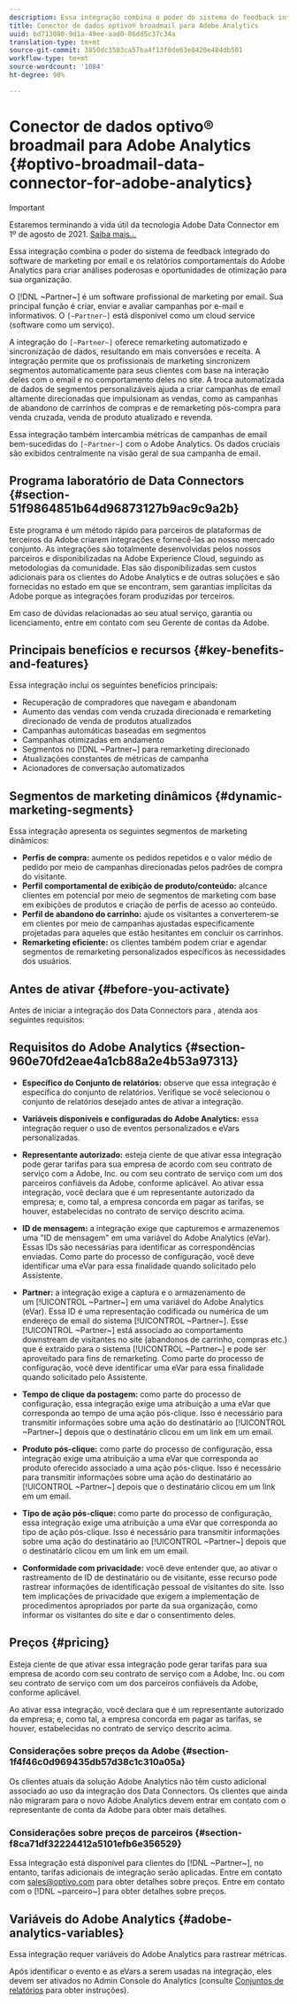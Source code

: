 ```yaml
---
description: Essa integração combina o poder do sistema de feedback integrado do software de marketing por email e os relatórios comportamentais do Adobe Analytics para criar análises poderosas e oportunidades de otimização para sua organização.
title: Conector de dados optivo® broadmail para Adobe Analytics
uuid: bd713080-9d1a-49ee-aad0-86dd5c37c34a
translation-type: tm+mt
source-git-commit: 3850dc3503ca57ba4f13f0de63e8420e484db501
workflow-type: tm+mt
source-wordcount: '1084'
ht-degree: 98%

---
```



# Conector de dados optivo® broadmail para Adobe Analytics {#optivo-broadmail-data-connector-for-adobe-analytics}

>[!IMPORTANT]
>
>Estaremos terminando a vida útil da tecnologia Adobe Data Connector em 1º de agosto de 2021. [Saiba mais...](/help/import/data-connectors/data-connectors-eol.md)

Essa integração combina o poder do sistema de feedback integrado do software de marketing por email e os relatórios comportamentais do Adobe Analytics para criar análises poderosas e oportunidades de otimização para sua organização.

O [!DNL ~Partner~] é um software profissional de marketing por email. Sua principal função é criar, enviar e avaliar campanhas por e-mail e informativos. O `[~Partner~]` está disponível como um cloud service (software como um serviço).

A integração do `[~Partner~]` oferece remarketing automatizado e sincronização de dados, resultando em mais conversões e receita. A integração permite que os profissionais de marketing sincronizem segmentos automaticamente para seus clientes com base na interação deles com o email e no comportamento deles no site. A troca automatizada de dados de segmentos personalizáveis ajuda a criar campanhas de email altamente direcionadas que impulsionam as vendas, como as campanhas de abandono de carrinhos de compras e de remarketing pós-compra para venda cruzada, venda de produto atualizado e revenda.

Essa integração também intercambia métricas de campanhas de email bem-sucedidas do `[~Partner~]` com o Adobe Analytics. Os dados cruciais são exibidos centralmente na visão geral de sua campanha de email.

## Programa laboratório de Data Connectors {#section-51f9864851b64d96873127b9ac9c9a2b}

Este programa é um método rápido para parceiros de plataformas de terceiros da Adobe criarem integrações e fornecê-las ao nosso mercado conjunto. As integrações são totalmente desenvolvidas pelos nossos parceiros e disponibilizadas na Adobe Experience Cloud, seguindo as metodologias da comunidade. Elas são disponibilizadas sem custos adicionais para os clientes do Adobe Analytics e de outras soluções e são fornecidas no estado em que se encontram, sem garantias implícitas da Adobe porque as integrações foram produzidas por terceiros.

Em caso de dúvidas relacionadas ao seu atual serviço, garantia ou licenciamento, entre em contato com seu Gerente de contas da Adobe.

## Principais benefícios e recursos {#key-benefits-and-features}

Essa integração inclui os seguintes benefícios principais:

* Recuperação de compradores que navegam e abandonam
* Aumento das vendas com venda cruzada direcionada e remarketing direcionado de venda de produtos atualizados
* Campanhas automáticas baseadas em segmentos
* Campanhas otimizadas em andamento
* Segmentos no [!DNL ~Partner~] para remarketing direcionado
* Atualizações constantes de métricas de campanha
* Acionadores de conversação automatizados

## Segmentos de marketing dinâmicos {#dynamic-marketing-segments}

Essa integração apresenta os seguintes segmentos de marketing dinâmicos:

* **Perfis de compra:** aumente os pedidos repetidos e o valor médio de pedido por meio de campanhas direcionadas pelos padrões de compra do visitante.
* **Perfil comportamental de exibição de produto/conteúdo:** alcance clientes em potencial por meio de segmentos de marketing com base em exibições de produtos e criação de perfis de acesso ao conteúdo.
* **Perfil de abandono do carrinho:** ajude os visitantes a converterem-se em clientes por meio de campanhas ajustadas especificamente projetadas para aqueles que estão hesitantes em concluir os carrinhos.
* **Remarketing eficiente:** os clientes também podem criar e agendar segmentos de remarketing personalizados específicos às necessidades dos usuários.

## Antes de ativar {#before-you-activate}

Antes de iniciar a integração dos Data Connectors para , atenda aos seguintes requisitos:

## Requisitos do Adobe Analytics {#section-960e70fd2eae4a1cb88a2e4b53a97313}

* **Específico do Conjunto de relatórios:** observe que essa integração é específica do conjunto de relatórios. Verifique se você selecionou o conjunto de relatórios desejado antes de ativar a integração.
* **Variáveis disponíveis e configuradas do Adobe Analytics:** essa integração requer o uso de eventos personalizados e eVars personalizadas.

* **Representante autorizado:** esteja ciente de que ativar essa integração pode gerar tarifas para sua empresa de acordo com seu contrato de serviço com a Adobe, Inc. ou com seu contrato de serviço com um dos parceiros confiáveis da Adobe, conforme aplicável. Ao ativar essa integração, você declara que é um representante autorizado da empresa; e, como tal, a empresa concorda em pagar as tarifas, se houver, estabelecidas no contrato de serviço descrito acima.
* **ID de mensagem:** a integração exige que capturemos e armazenemos uma &quot;ID de mensagem&quot; em uma variável do Adobe Analytics (eVar). Essas IDs são necessárias para identificar as correspondências enviadas. Como parte do processo de configuração, você deve identificar uma eVar para essa finalidade quando solicitado pelo Assistente.
* **Partner:** a integração exige a captura e o armazenamento de um [!UICONTROL ~Partner~] em uma variável do Adobe Analytics (eVar). Essa ID é uma representação codificada ou numérica de um endereço de email do sistema [!UICONTROL ~Partner~]. Esse [!UICONTROL ~Partner~] está associado ao comportamento downstream de visitantes no site (abandonos de carrinho, compras etc.) que é extraído para o sistema [!UICONTROL ~Partner~] e pode ser aproveitado para fins de remarketing. Como parte do processo de configuração, você deve identificar uma eVar para essa finalidade quando solicitado pelo Assistente.
* **Tempo de clique da postagem:** como parte do processo de configuração, essa integração exige uma atribuição a uma eVar que corresponda ao tempo de uma ação pós-clique. Isso é necessário para transmitir informações sobre uma ação do destinatário ao [!UICONTROL ~Partner~] depois que o destinatário clicou em um link em um email.

* **Produto pós-clique:** como parte do processo de configuração, essa integração exige uma atribuição a uma eVar que corresponda ao produto oferecido associado a uma ação pós-clique. Isso é necessário para transmitir informações sobre uma ação do destinatário ao [!UICONTROL ~Partner~] depois que o destinatário clicou em um link em um email.

* **Tipo de ação pós-clique:** como parte do processo de configuração, essa integração exige uma atribuição a uma eVar que corresponda ao tipo de ação pós-clique. Isso é necessário para transmitir informações sobre uma ação do destinatário ao [!UICONTROL ~Partner~] depois que o destinatário clicou em um link em um email.

* **Conformidade com privacidade:** você deve entender que, ao ativar o rastreamento de ID de destinatário ou de visitante, esse recurso pode rastrear informações de identificação pessoal de visitantes do site. Isso tem implicações de privacidade que exigem a implementação de procedimentos apropriados por parte da sua organização, como informar os visitantes do site e dar o consentimento deles.

## Preços {#pricing}

Esteja ciente de que ativar essa integração pode gerar tarifas para sua empresa de acordo com seu contrato de serviço com a Adobe, Inc. ou com seu contrato de serviço com um dos parceiros confiáveis da Adobe, conforme aplicável.

Ao ativar essa integração, você declara que é um representante autorizado da empresa; e, como tal, a empresa concorda em pagar as tarifas, se houver, estabelecidas no contrato de serviço descrito acima.

### Considerações sobre preços da Adobe {#section-1f4f46c0d969435db57d38c1c310a05a}

Os clientes atuais da solução Adobe Analytics não têm custo adicional associado ao uso da integração dos Data Connectors. Os clientes que ainda não migraram para o novo Adobe Analytics devem entrar em contato com o representante de conta da Adobe para obter mais detalhes.

### Considerações sobre preços de parceiros {#section-f8ca71df32224412a5101efb6e356529}

Essa integração está disponível para clientes do [!DNL ~Partner~], no entanto, tarifas adicionais de integração serão aplicadas. Entre em contato com sales@optivo.com para obter detalhes sobre preços. Entre em contato com o [!DNL ~parceiro~] para obter detalhes sobre preços.

## Variáveis do Adobe Analytics {#adobe-analytics-variables}

Essa integração requer variáveis do Adobe Analytics para rastrear métricas.

Após identificar o evento e as eVars a serem usadas na integração, eles devem ser ativados no Admin Console do Analytics (consulte [Conjuntos de relatórios](https://docs.adobe.com/content/help/pt-BR/analytics/admin/manage-report-suites/report-suites-admin.html) para obter instruções).
